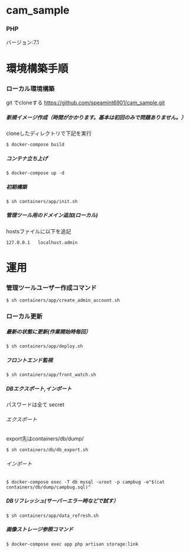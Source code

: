 # cam_sample

### PHP

バージョン:7.1

# 環境構築手順

### ローカル環境構築

git でcloneする
https://github.com/speamint6901/cam_sample.git

##### 新規イメージ作成（時間がかかります。基本は初回のみで問題ありません。）  
cloneしたディレクトリで下記を実行
```
$ docker-compose build
```

##### コンテナ立ち上げ  
```
$ docker-compose up -d
```

##### 初期構築
```
$ sh containers/app/init.sh
```

##### 管理ツール用のドメイン追加(ローカル)
hostsファイルに以下を追記
```
127.0.0.1	localhost.admin
```

# 運用

### 管理ツールユーザー作成コマンド
```
$ sh containers/app/create_admin_account.sh
```

### ローカル更新

##### 最新の状態に更新(作業開始時毎回）
```
$ sh containers/app/deploy.sh
```

##### フロントエンド監視
```
$ sh containers/app/front_watch.sh
```

##### DBエクスポート,インポート
パスワードは全て secret
###### エクスポート
export先はcontainers/db/dump/
```
$ sh containers/db/db_export.sh
```

###### インポート
```
$ docker-compose exec -T db mysql -uroot -p campbug -e"$(cat containers/db/dump/campbug.sql)"
```

##### DBリフレッシュ(サーバーエラー時などで試す）
```
$ sh containers/app/data_refresh.sh
```

##### 画像ストレージ参照コマンド
```
$ docker-compose exec app php artisan storage:link
```
